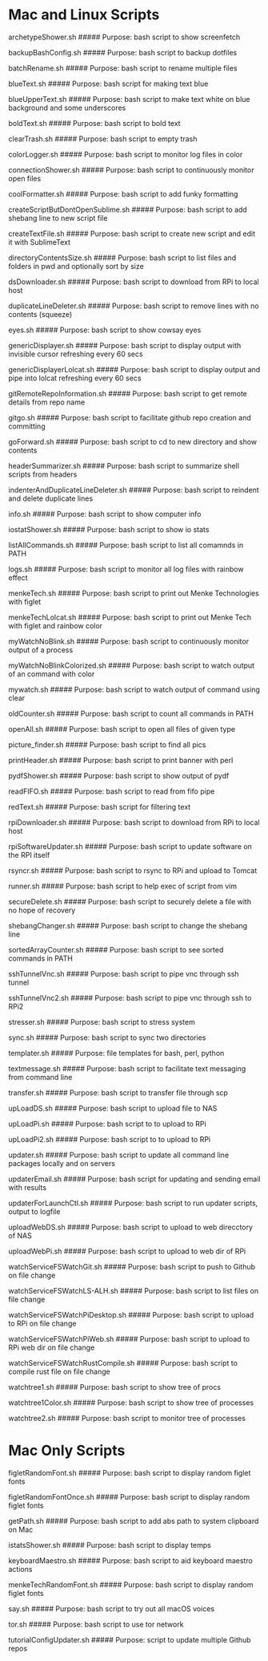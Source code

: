 # Mac and Linux Scripts
archetypeShower.sh #####   Purpose: bash script to show screenfetch 

backupBashConfig.sh #####   Purpose: bash script to backup dotfiles

batchRename.sh #####   Purpose: bash script to rename multiple files

blueText.sh #####   Purpose: bash script for making text blue

blueUpperText.sh #####   Purpose: bash script to make text white on blue background and some underscores

boldText.sh #####   Purpose: bash script to bold text

clearTrash.sh #####   Purpose: bash script to empty trash

colorLogger.sh #####   Purpose: bash script to monitor log files in color

connectionShower.sh #####   Purpose: bash script to continuously monitor open files

coolFormatter.sh #####   Purpose: bash script to add funky formatting 

createScriptButDontOpenSublime.sh #####   Purpose: bash script to add shebang line to new script file

createTextFile.sh #####   Purpose: bash script to create new script and edit it with SublimeText 

directoryContentsSize.sh #####   Purpose: bash script to list files and folders in pwd and optionally sort by size

dsDownloader.sh #####   Purpose: bash  script to download from RPi to local host

duplicateLineDeleter.sh #####   Purpose: bash script to remove lines with no contents (squeeze)

eyes.sh #####   Purpose: bash script to show cowsay eyes

genericDisplayer.sh #####   Purpose: bash script to display output with invisible cursor refreshing every 60 secs

genericDisplayerLolcat.sh #####   Purpose: bash script to display output and pipe into lolcat refreshing every 60 secs

gitRemoteRepoInformation.sh #####   Purpose: bash script to get remote details from repo name

gitgo.sh #####   Purpose: bash script to facilitate github repo creation and committing

goForward.sh #####   Purpose: bash script to cd to new directory and show contents 

headerSummarizer.sh #####   Purpose: bash script to summarize shell scripts from headers

indenterAndDuplicateLineDeleter.sh #####   Purpose: bash script to reindent and delete duplicate lines

info.sh #####   Purpose: bash script to show computer info

iostatShower.sh #####   Purpose: bash  script to show io stats

listAllCommands.sh #####   Purpose: bash script to list all comamnds in PATH

logs.sh #####   Purpose: bash script to  monitor all log files with rainbow effect

menkeTech.sh #####   Purpose: bash script to print out Menke Technologies with figlet

menkeTechLolcat.sh #####   Purpose: bash script to print out Menke Tech with figlet and rainbow color

myWatchNoBlink.sh #####   Purpose: bash script to continuously monitor output of a process

myWatchNoBlinkColorized.sh #####   Purpose: bash script to watch output of an command with color

mywatch.sh #####   Purpose: bash script to watch output of command using clear

oldCounter.sh #####   Purpose: bash script to count all commands in PATH

openAll.sh #####   Purpose: bash script to open all files of given type

picture_finder.sh #####   Purpose: bash script to find all pics 

printHeader.sh #####   Purpose: bash script to print banner with perl

pydfShower.sh #####   Purpose: bash script to show output of pydf

readFIFO.sh #####   Purpose: bash script to read from fifo pipe 

redText.sh #####   Purpose: bash script for filtering text

rpiDownloader.sh #####   Purpose: bash  script to download from RPi to local host

rpiSoftwareUpdater.sh #####   Purpose: bash script to update software on the RPI itself

rsyncr.sh #####   Purpose: bash script to rsync to RPi and upload to Tomcat

runner.sh #####   Purpose: bash script to help exec of script from vim

secureDelete.sh #####   Purpose: bash script to securely delete a file with no hope of recovery

shebangChanger.sh #####   Purpose: bash script to change the shebang line

sortedArrayCounter.sh #####   Purpose: bash script to see sorted commands in PATH 

sshTunnelVnc.sh #####   Purpose: bash script to pipe vnc through ssh tunnel

sshTunnelVnc2.sh #####   Purpose: bash script to pipe vnc through ssh to RPi2 

stresser.sh #####   Purpose: bash script to stress system 

sync.sh #####   Purpose: bash script to sync two directories 

templater.sh #####   Purpose: file templates for bash, perl, python


textmessage.sh #####   Purpose: bash  script to facilitate text messaging from command line 

transfer.sh #####   Purpose: bash script to transfer file through scp

upLoadDS.sh #####   Purpose: bash script to upload file to NAS

upLoadPi.sh #####   Purpose: bash  script to to upload to RPi

upLoadPi2.sh #####   Purpose: bash  script to to upload to RPi

updater.sh #####   Purpose: bash  script to update all command line packages locally and on servers 

updaterEmail.sh #####   Purpose: bash script for updating and sending email with results

updaterForLaunchCtl.sh #####   Purpose: bash script to run updater scripts, output to logfile

uploadWebDS.sh #####   Purpose: bash script to upload to web direcctory of NAS

uploadWebPi.sh #####   Purpose: bash script to upload to web dir of RPi

watchServiceFSWatchGit.sh #####   Purpose: bash script to push to Github on file change

watchServiceFSWatchLS-ALH.sh #####   Purpose: bash script to list files on file change

watchServiceFSWatchPiDesktop.sh #####   Purpose: bash script to upload to RPi on file change

watchServiceFSWatchPiWeb.sh #####   Purpose: bash script to upload to RPi web dir on file change

watchServiceFSWatchRustCompile.sh #####   Purpose: bash script to compile rust file on file change

watchtree1.sh #####   Purpose: bash  script to show tree of procs 

watchtree1Color.sh #####   Purpose: bash script to show tree of processes

watchtree2.sh #####   Purpose: bash script to monitor tree of processes

# Mac Only Scripts
figletRandomFont.sh #####   Purpose: bash script to display random figlet fonts

figletRandomFontOnce.sh #####   Purpose: bash script to display random figlet fonts

getPath.sh #####   Purpose: bash script to add abs path to system clipboard on Mac

istatsShower.sh #####   Purpose: bash script to display temps  

keyboardMaestro.sh #####   Purpose: bash script to aid keyboard maestro actions

menkeTechRandomFont.sh #####   Purpose: bash script to display random figlet fonts

say.sh #####   Purpose: bash script to try out all macOS voices

tor.sh #####   Purpose: bash script to use tor network

tutorialConfigUpdater.sh #####   Purpose:  script to update multiple Github repos

